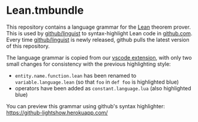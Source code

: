 # Lean.tmbundle

This repository contains a language grammar for the [Lean](https://leanprover.github.io) theorem prover.
This is used by [github/linguist](https://github.com/github/linguist) to syntax-highlight Lean code in [github.com](http://github.com).  Every time [github/linguist](https://github.com/github/linguist) is newly released, github pulls the latest version of this repository.

The language grammar is copied from our [vscode extension](https://github.com/leanprove/vscode-lean), with only two small changes for consistency with the previous highlighting style:
  - `entity.name.function.lean` has been renamed to `variable.language.lean` (so that `foo` in `def foo` is highlighted blue)
  - operators have been added as `constant.language.lua` (also highlighted blue)

You can preview this grammar using github's syntax highlighter: https://github-lightshow.herokuapp.com/